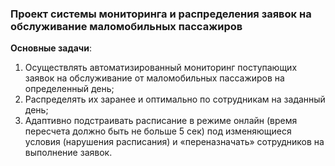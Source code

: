 ### Проект системы мониторинга и распределения заявок на обслуживание маломобильных пассажиров
**Основные задачи**:
1. Осуществлять автоматизированный мониторинг поступающих заявок на обслуживание от маломобильных пассажиров на определенный день;
2. Распределять их заранее и оптимально по сотрудникам на заданный день;
3. Адаптивно подстраивать расписание в режиме онлайн (время пересчета должно быть не больше 5 сек) под изменяющиеся условия (нарушения расписания) и «переназначать» сотрудников на выполнение заявок.
